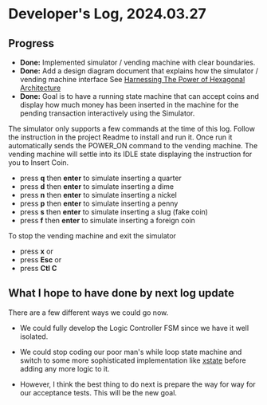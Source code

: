# Developer's Log, 2024.03.27

## Progress

* __Done:__ Implemented simulator / vending machine with clear boundaries.
* __Done:__ Add a design diagram document that explains how the simulator / vending machine interface See [Harnessing The Power of Hexagonal Architecture](https://woodyb.github.io/vending-machine-project/design/Harnessing-The-Power-of-Hexagonal-Architecture.pdf)
* __Done:__ Goal is to have a running state machine that can accept coins and display how much money has been inserted in the machine for the pending transaction interactively using the Simulator.

The simulator only supports a few commands at the time of this log. Follow the instruction in the project Readme to install and run it. Once run it automatically sends the POWER_ON command to the vending machine. The vending machine will settle into its IDLE state displaying the instruction for you to Insert Coin.

* press __q__ then __enter__ to simulate inserting a quarter
* press __d__ then __enter__ to simulate inserting a dime
* press __n__ then __enter__ to simulate inserting a nickel
* press __p__ then __enter__ to simulate inserting a penny
* press __s__ then __enter__ to simulate inserting a slug (fake coin)
* press __f__ then __enter__ to simulate inserting a foreign coin

To stop the vending machine and exit the simulator

* press __x__ or
* press __Esc__ or
* press __Ctl C__

## What I hope to have done by next log update

There are a few different ways we could go now.

* We could fully develop the Logic Controller FSM since we have it well isolated.
* We could stop coding our poor man's while loop state machine and switch to some more sophisticated implementation like [xstate](https://www.npmjs.com/package/xstate) before adding any more logic to it.

* However, I think the best thing to do next is prepare the way for way for our acceptance tests. This will be the new goal.
